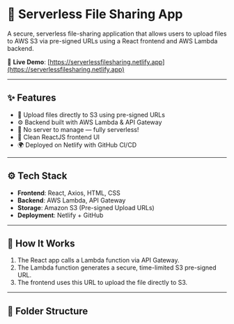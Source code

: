 # 🚀 Serverless File Sharing App

A secure, serverless file-sharing application that allows users to upload files to AWS S3 via pre-signed URLs using a React frontend and AWS Lambda backend.

🔗 **Live Demo**: [https://serverlessfilesharing.netlify.app](https://serverlessfilesharing.netlify.app)

---

## ✨ Features

- 📁 Upload files directly to S3 using pre-signed URLs
- ⚙️ Backend built with AWS Lambda & API Gateway
- 🧼 No server to manage — fully serverless!
- 🧠 Clean ReactJS frontend UI
- 🌍 Deployed on Netlify with GitHub CI/CD

---

## ⚙️ Tech Stack

- **Frontend**: React, Axios, HTML, CSS
- **Backend**: AWS Lambda, API Gateway
- **Storage**: Amazon S3 (Pre-signed Upload URLs)
- **Deployment**: Netlify + GitHub

---

## 🚦 How It Works

1. The React app calls a Lambda function via API Gateway.
2. The Lambda function generates a secure, time-limited S3 pre-signed URL.
3. The frontend uses this URL to upload the file directly to S3.

---

## 📂 Folder Structure

